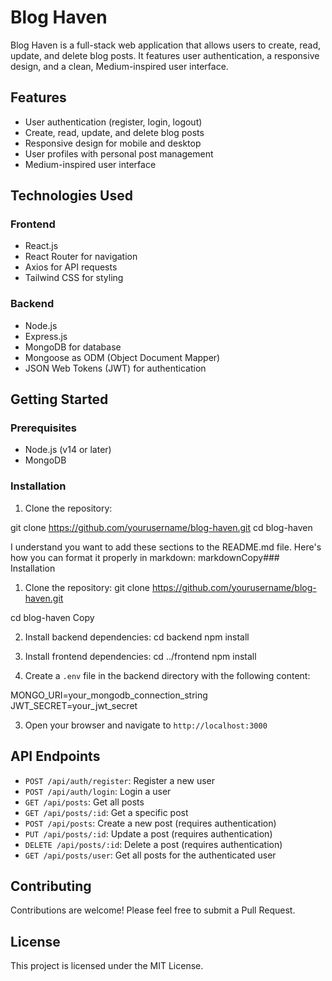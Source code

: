 # Blog Haven

Blog Haven is a full-stack web application that allows users to create, read, update, and delete blog posts. It features user authentication, a responsive design, and a clean, Medium-inspired user interface.

## Features

- User authentication (register, login, logout) 
- Create, read, update, and delete blog posts
- Responsive design for mobile and desktop
- User profiles with personal post management
- Medium-inspired user interface

## Technologies Used

### Frontend

- React.js
- React Router for navigation
- Axios for API requests
- Tailwind CSS for styling

### Backend

- Node.js
- Express.js
- MongoDB for database
- Mongoose as ODM (Object Document Mapper)
- JSON Web Tokens (JWT) for authentication

## Getting Started

### Prerequisites

- Node.js (v14 or later)
- MongoDB
 
### Installation

1. Clone the repository:

git clone https://github.com/yourusername/blog-haven.git
cd blog-haven


I understand you want to add these sections to the README.md file. Here's how you can format it properly in markdown:
markdownCopy### Installation

1. Clone the repository:
git clone https://github.com/yourusername/blog-haven.git

cd blog-haven
Copy



2. Install backend dependencies:
cd backend
npm install


3. Install frontend dependencies:
cd ../frontend
npm install



4. Create a `.env` file in the backend directory with the following content:


MONGO_URI=your_mongodb_connection_string
JWT_SECRET=your_jwt_secret










3. Open your browser and navigate to `http://localhost:3000`

## API Endpoints

- `POST /api/auth/register`: Register a new user
- `POST /api/auth/login`: Login a user
- `GET /api/posts`: Get all posts
- `GET /api/posts/:id`: Get a specific post
- `POST /api/posts`: Create a new post (requires authentication)
- `PUT /api/posts/:id`: Update a post (requires authentication)
- `DELETE /api/posts/:id`: Delete a post (requires authentication)
- `GET /api/posts/user`: Get all posts for the authenticated user

## Contributing

Contributions are welcome! Please feel free to submit a Pull Request.

## License

This project is licensed under the MIT License.

